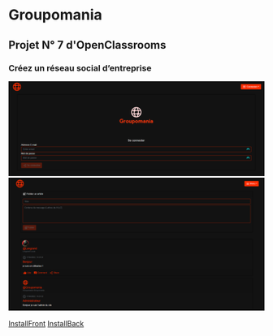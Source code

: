 # Groupomania
## Projet N° 7 d'OpenClassrooms

### Créez un réseau social d’entreprise
![screenshot](GroupomaniaLogin.png)
![screenshot](GroupomaniaFeed.png)

[InstallFront](frontned/README.MD)
[InstallBack](backend/README.MD)